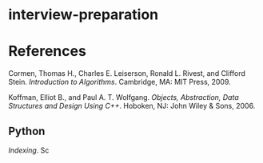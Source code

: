 # interview-preparation



# References

Cormen, Thomas H., Charles E. Leiserson, Ronald L. Rivest, and Clifford Stein. _Introduction to Algorithms_. Cambridge, MA: MIT Press, 2009.

Koffman, Elliot B., and Paul A. T. Wolfgang. _Objects, Abstraction, Data Structures and Design Using C++_. Hoboken, NJ: John Wiley &amp; Sons, 2006.


## Python

_Indexing_. Sc

